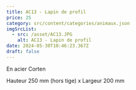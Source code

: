 ```yaml
---
title: AC13 - Lapin de profil
price: 25
category: src/content/categories/animaux.json
imgSrcList:
  - src: /asset/AC13.JPG
    alt: AC13 - Lapin de profil
date: 2024-05-30T10:46:23.367Z
draft: false
---
```


En acier Corten

Hauteur 250 mm (hors tige) x Largeur 200 mm
